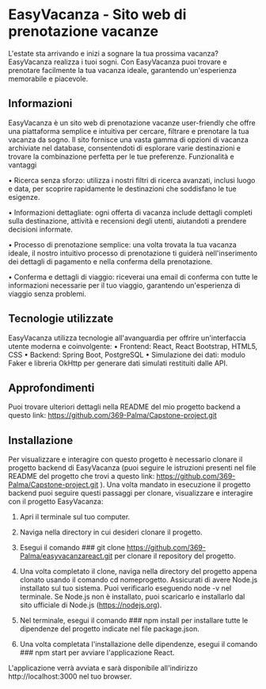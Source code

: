 # EasyVacanza - Sito web di prenotazione vacanze

L'estate sta arrivando e inizi a sognare la tua prossima vacanza? EasyVacanza realizza i tuoi sogni. Con EasyVacanza puoi trovare e prenotare facilmente la tua vacanza ideale, garantendo un'esperienza memorabile e piacevole.

## Informazioni

EasyVacanza è un sito web di prenotazione vacanze user-friendly che offre una piattaforma semplice e intuitiva per cercare, filtrare e prenotare la tua vacanza da sogno. Il sito fornisce una vasta gamma di opzioni di vacanza archiviate nel database, consentendoti di esplorare varie destinazioni e trovare la combinazione perfetta per le tue preferenze.
Funzionalità e vantaggi

• Ricerca senza sforzo: utilizza i nostri filtri di ricerca avanzati, inclusi luogo e data, per scoprire rapidamente le destinazioni che soddisfano le tue esigenze.

• Informazioni dettagliate: ogni offerta di vacanza include dettagli completi sulla destinazione, attività e recensioni degli utenti, aiutandoti a prendere decisioni informate.

• Processo di prenotazione semplice: una volta trovata la tua vacanza ideale, il nostro intuitivo processo di prenotazione ti guiderà nell'inserimento dei dettagli di pagamento e nella conferma della prenotazione.

• Conferma e dettagli di viaggio: riceverai una email di conferma con tutte le informazioni necessarie per il tuo viaggio, garantendo un'esperienza di viaggio senza problemi.


## Tecnologie utilizzate

EasyVacanza utilizza tecnologie all'avanguardia per offrire un'interfaccia utente moderna e coinvolgente:
• Frontend: React, React Bootstrap, HTML5, CSS
• Backend: Spring Boot, PostgreSQL
• Simulazione dei dati: modulo Faker e libreria OkHttp per generare dati simulati restituiti dalle API.

## Approfondimenti
Puoi trovare ulteriori dettagli nella README del mio progetto backend a questo link: https://github.com/369-Palma/Capstone-project.git

## Installazione
Per visualizzare e interagire con questo progetto è necessario clonare il progetto backend di EasyVacanza (puoi seguire le istruzioni presenti nel file README del progetto che trovi a questo link: https://github.com/369-Palma/Capstone-project.git ). Una volta mandato in esecuzione il progetto backend puoi seguire questi passaggi per clonare, visualizzare e interagire con il progetto EasyVacanza:

1. Apri il terminale sul tuo computer.

2. Naviga nella directory in cui desideri clonare il progetto.

3. Esegui il comando ### git clone https://github.com/369-Palma/easyvacanzareact.git
   per clonare il repository del progetto. 
   
4. Una volta completato il clone, naviga nella directory del progetto appena clonato usando il comando cd nomeprogetto.
Assicurati di avere Node.js installato sul tuo sistema. Puoi verificarlo eseguendo node -v nel terminale. Se Node.js non è installato, puoi scaricarlo e installarlo dal sito ufficiale di Node.js (https://nodejs.org).

5. Nel terminale, esegui il comando ### npm install 
  per installare tutte le dipendenze del progetto indicate nel file package.json. 
  
6. Una volta completata l'installazione delle dipendenze, esegui il comando ### npm start
  per avviare l'applicazione React.
 
L'applicazione verrà avviata e sarà disponibile all'indirizzo http://localhost:3000 nel tuo browser.


